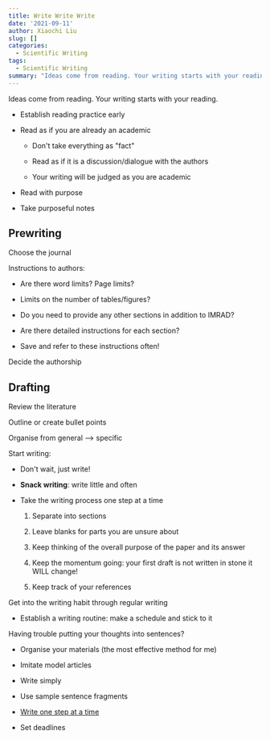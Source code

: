 ```yaml
---
title: Write Write Write
date: '2021-09-11'
author: Xiaochi Liu
slug: []
categories:
  - Scientific Writing
tags:
  - Scientific Writing
summary: "Ideas come from reading. Your writing starts with your reading."
---
```


Ideas come from reading.
Your writing starts with your reading.

* Establish reading practice early

* Read as if you are already an academic
    - Don't take everything as "fact"
    
    - Read as if it is a discussion/dialogue with the authors
    
    - Your writing will be judged as you are academic

* Read with purpose

* Take purposeful notes



## Prewriting

Choose the journal

Instructions to authors:

* Are there word limits? Page limits?

* Limits on the number of tables/figures?

* Do you need to provide any other sections in addition to IMRAD?

* Are there detailed instructions for each section?

* Save and refer to these instructions often!

Decide the authorship




## Drafting

Review the literature

Outline or create bullet points

Organise from general --> specific

Start writing:

* Don't wait, just write!

* **Snack writing**: write little and often

* Take the writing process one step at a time
    1. Separate into sections
    
    2. Leave blanks for parts you are unsure about
    
    3. Keep thinking of the overall purpose of the paper and its answer
    
    4. Keep the momentum going: your first draft is not written in stone it WILL change!
    
    5. Keep track of your references

Get into the writing habit through regular writing

* Establish a writing routine: make a schedule and stick to it

Having trouble putting your thoughts into sentences?

* Organise your materials (the most effective method for me)

* Imitate model articles

* Write simply

* Use sample sentence fragments

* [Write one step at a time](https://www.phrasebank.manchester.ac.uk/)

* Set deadlines
